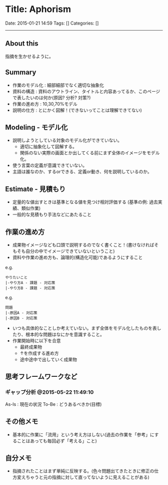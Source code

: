 # Title: Aphorism

Date: 2015-01-21 14:59
Tags: []
Categories: []

<!-- toc -->

---
## About this

指摘を生かせるように。

## Summary

- 作業のモデル化 : 細部細部でなく適切な抽象化
- 資料の構造     : 資料のアウトライン、タイトルと内容あってるか、このページで表したいのは何か(原因? 分析? 対策?)
- 作業の進め方   : 10,30,70%モデル
- 説明の仕方     : とにかく図解！(できないってことは理解できてない)

## Modeling - モデル化

- 説明しようとしている対象のモデル化ができていない。
    - 適切に抽象化して図解する。
    - 関係のない実際の画面とか出してくる前にまず全体のイメージをモデル化。
- 使う言葉の定義が意識できていない。
- 主語は誰なのか、するorできる、定義or動き、何を説明しているのか。

## Estimate - 見積もり

- 定量的な値出すときは基準となる値を見つけ相対評価する (基準の例: 過去実績、類似作業)
- 一般的な見積もり手法などにあたること

## 作業の進め方

- 成果物イメージなども口頭で説明するのでなく書くこと！(書けなければそもそも自分の中でイメージできていないということ)
- 資料や作業の進め方も、論理的(構造化可能)であるようにすること

e.g.

    やりたいこと
    |-やり方A - 課題 - 対応策
    |-やり方B - 課題 - 対応策
e.g.

    問題
    |-原因A - 対応策
    |-原因B - 対応策

- いつも具体的なことしか考えていない。まず全体をモデル化したものを表したり、根本的な問題はなにかを意識すること。
- 作業開始時に以下を合意
    - 最終成果物
    - ↑を作成する進め方
    - 途中途中で出していく成果物

## 思考フレームワークなど

### ギャップ分析 @2015-05-22 11:49:10

As-Is : 現在の状況
To-Be : どうあるべきか(目標)

## その他メモ

- 基本的に作業に「流用」という考え方はしない(過去の作業を「参考」にすることはあっても毎回必ず「考える」こと)

## 自分メモ

- 指摘されたことはまず単純に反映する。(色々問題出てきたときに修正の仕方変えちゃうと元の指摘に対して直ってないように見えることがある)

